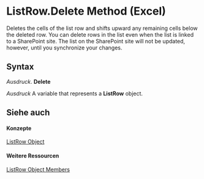
# ListRow.Delete Method (Excel)

Deletes the cells of the list row and shifts upward any remaining cells below the deleted row. You can delete rows in the list even when the list is linked to a SharePoint site. The list on the SharePoint site will not be updated, however, until you synchronize your changes.


## Syntax

 _Ausdruck_. **Delete**

 _Ausdruck_ A variable that represents a **ListRow** object.


## Siehe auch


#### Konzepte


[ListRow Object](ba3e4215-14b6-3dca-82d0-0951f9f2fc3e.md)
#### Weitere Ressourcen


[ListRow Object Members](http://msdn.microsoft.com/library/cd5e2170-7193-d865-f9f4-ce247e27c2f9%28Office.15%29.aspx)